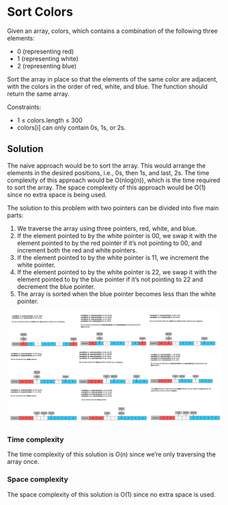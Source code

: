 # Sort Colors

Given an array, colors, which contains a combination of the following three elements:

- 0 (representing red)
- 1 (representing white)
- 2 (representing blue)

Sort the array in place so that the elements of the same color are adjacent, with the colors in the order of red, white, and blue. The function should return the same array.

Constraints:

- 1 ≤ colors.length ≤ 300  
- colors[i] can only contain 0s, 1s, or 2s.

## Solution

The naive approach would be to sort the array. This would arrange the elements in the desired positions, i.e., 0s, then 1s, and last, 2s. The time complexity of this approach would be O(nlog(n)), which is the time required to sort the array. The space complexity of this approach would be O(1) since no extra space is being used.

The solution to this problem with two pointers can be divided into five main parts:

1. We traverse the array using three pointers, red, white, and blue.
2. If the element pointed to by the white pointer is 00, we swap it with the element pointed to by the red pointer if it’s not pointing to 00, and increment both the red and white pointers.
3. If the element pointed to by the white pointer is 11, we increment the white pointer.
4. If the element pointed to by the white pointer is 22, we swap it with the element pointed to by the blue pointer if it’s not pointing to 22 and decrement the blue pointer.
5. The array is sorted when the blue pointer becomes less than the white pointer.

![](../../../../../../img/21.43.54.png)

### Time complexity

The time complexity of this solution is O(n) since we’re only traversing the array once.

### Space complexity

The space complexity of this solution is O(1) since no extra space is used.